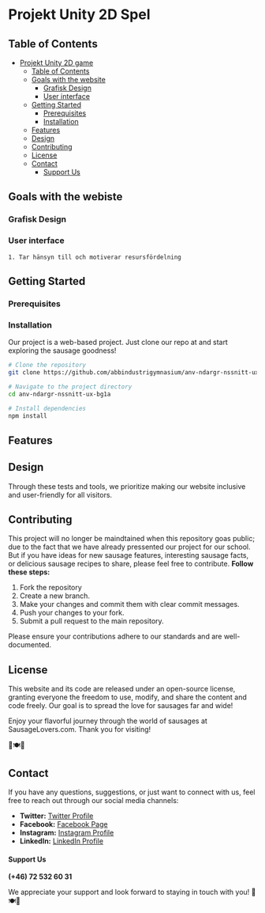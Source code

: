 # Projekt Unity 2D Spel


## Table of Contents

- [Projekt Unity 2D game ](#the-sausage-enjoyers---a-website-all-about-sausages)
  - [Table of Contents](#table-of-contents)
  - [Goals with the website](#Goals-with-the-webiste)
    - [Grafisk Design](#Grafisk-Design)
    - [User interface](#User-interface)
  - [Getting Started](#getting-started)
    - [Prerequisites](#prerequisites)
    - [Installation](#installation)
  - [Features](#features)
  - [Design](#design)
  - [Contributing](#contributing)
  - [License](#license)
  - [Contact](#contact)
      - [Support Us](#support-us)
   

## Goals with the webiste
  ### Grafisk Design
  ### User interface
    1. Tar hänsyn till och motiverar resursfördelning


## Getting Started


### Prerequisites



### Installation

Our project is a web-based project. Just clone our repo at and start exploring the sausage goodness!

```bash
# Clone the repository
git clone https://github.com/abbindustrigymnasium/anv-ndargr-nssnitt-ux-bg1a.git

# Navigate to the project directory
cd anv-ndargr-nssnitt-ux-bg1a

# Install dependencies
npm install
```

## Features


## Design


Through these tests and tools, we prioritize making our website inclusive and user-friendly for all visitors.
## Contributing

This project will no longer be maindtained when this repository goas public; due to the fact that we have already pressented our project for our school. But if you have ideas for new sausage features, interesting sausage facts, or delicious sausage recipes to share, please feel free to contribute. **Follow these steps:**

1. Fork the repository
2. Create a new branch.
3. Make your changes and commit them with clear commit messages.
4. Push your changes to your fork.
5. Submit a pull request to the main repository.

Please ensure your contributions adhere to our standards and are well-documented.

## License

This website and its code are released under an open-source license, granting everyone the freedom to use, modify, and share the content and code freely. Our goal is to spread the love for sausages far and wide!

Enjoy your flavorful journey through the world of sausages at SausageLovers.com. Thank you for visiting!

🌭🍽️🎉

## Contact

If you have any questions, suggestions, or just want to connect with us, feel free to reach out through our social media channels:

- **Twitter:** [Twitter Profile](https://twitter.com/YourTwitterHandle)
- **Facebook:** [Facebook Page](https://www.facebook.com/YourPage)
- **Instagram:** [Instagram Profile](https://www.instagram.com/YourInstagramHandle)
- **LinkedIn:** [LinkedIn Profile](https://www.linkedin.com/in/YourProfile)


#### Support Us

 **(+46) 72 532 60 31**

We appreciate your support and look forward to staying in touch with you! 🌭🍽️🎉
